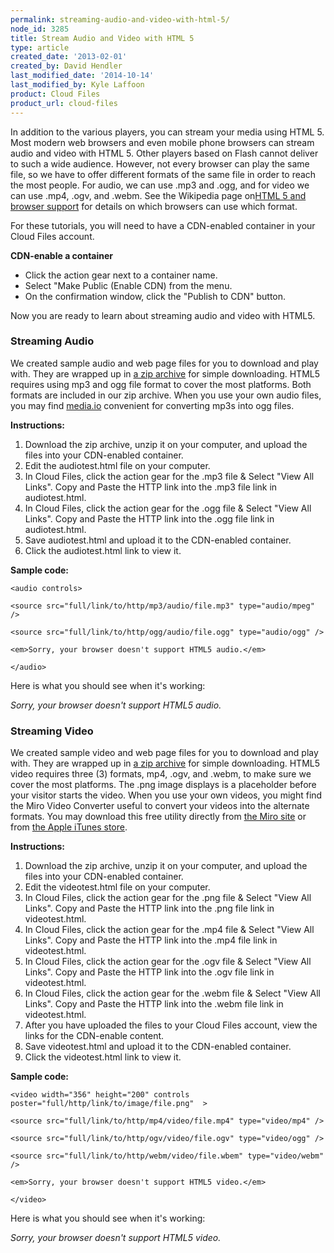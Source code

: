 ```yaml
---
permalink: streaming-audio-and-video-with-html-5/
node_id: 3285
title: Stream Audio and Video with HTML 5
type: article
created_date: '2013-02-01'
created_by: David Hendler
last_modified_date: '2014-10-14'
last_modified_by: Kyle Laffoon
product: Cloud Files
product_url: cloud-files
---
```


In addition to the various players, you can stream your media using HTML
5. Most modern web browsers and even mobile phone browsers can stream
audio and video with HTML 5. Other players based on Flash cannot deliver
to such a wide audience. However, not every browser can play the same
file, so we have to offer different formats of the same file in order to
reach the most people. For audio, we can use .mp3 and .ogg, and for
video we can use .mp4, .ogv, and .webm. See the Wikipedia page on[HTML 5
and browser
support](http://en.wikipedia.org/wiki/HTML5_video#Browser_support) for
details on which browsers can use which format.

For these tutorials, you will need to have a CDN-enabled container in
your Cloud Files account.

**CDN-enable a container**

-   Click the action gear next to a container name.
-   Select "Make Public (Enable CDN) from the menu.
-   On the confirmation window, click the "Publish to CDN" button.

Now you are ready to learn about streaming audio and video with HTML5.

### Streaming Audio

We created sample audio and web page files for you to download and play
with. They are wrapped up in [a zip
archive](http://81310752d5730fb4ef3c-221b4998ec12974102282b6d4a8fafbe.r2.cf1.rackcdn.com/streaming_audio.zip "zip archive of audio files")
for simple downloading. HTML5 requires using mp3 and ogg file format to
cover the most platforms. Both formats are included in our zip archive.
When you use your own audio files, you may find
[media.io](http://media.io/ "Media.io") convenient for converting mp3s
into ogg files.

**Instructions:**

1.  Download the zip archive, unzip it on your computer, and upload the
    files into your CDN-enabled container.
2.  Edit the audiotest.html file on your computer.
3.  In Cloud Files, click the action gear for the .mp3 file & Select
    "View All Links". Copy and Paste the HTTP link into the .mp3 file
    link in audiotest.html.
4.  In Cloud Files, click the action gear for the .ogg file & Select
    "View All Links". Copy and Paste the HTTP link into the .ogg file
    link in audiotest.html.
5.  Save audiotest.html and upload it to the CDN-enabled container.
6.  Click the audiotest.html link to view it.

**Sample code:**


    <audio controls>

    <source src="full/link/to/http/mp3/audio/file.mp3" type="audio/mpeg" />

    <source src="full/link/to/http/ogg/audio/file.ogg" type="audio/ogg" />

    <em>Sorry, your browser doesn't support HTML5 audio.</em>

    </audio>

Here is what you should see when it's working:

*Sorry, your browser doesn't support HTML5 audio.*



### Streaming Video

We created sample video and web page files for you to download and play
with. They are wrapped up in [a zip
archive](http://81310752d5730fb4ef3c-221b4998ec12974102282b6d4a8fafbe.r2.cf1.rackcdn.com/streaming_video.zip "zip archive of video files")
for simple downloading. HTML5 video requires three (3) formats, mp4,
.ogv, and .webm, to make sure we cover the most platforms. The .png
image displays is a placeholder before your visitor starts the video.
When you use your own videos, you might find the Miro Video Converter
useful to convert your videos into the alternate formats. You may
download this free utility directly from [the Miro
site](http://www.mirovideoconverter.com/) or from [the Apple iTunes
store](https://itunes.apple.com/us/app/miro-video-converter-mvc/id412699210?mt=12).

**Instructions:**

1.  Download the zip archive, unzip it on your computer, and upload the
    files into your CDN-enabled container.
2.  Edit the videotest.html file on your computer.
3.  In Cloud Files, click the action gear for the .png file & Select
    "View All Links". Copy and Paste the HTTP link into the .png file
    link in videotest.html.
4.  In Cloud Files, click the action gear for the .mp4 file & Select
    "View All Links". Copy and Paste the HTTP link into the .mp4 file
    link in videotest.html.
5.  In Cloud Files, click the action gear for the .ogv file & Select
    "View All Links". Copy and Paste the HTTP link into the .ogv file
    link in videotest.html.
6.  In Cloud Files, click the action gear for the .webm file & Select
    "View All Links". Copy and Paste the HTTP link into the .webm file
    link in videotest.html.
7.  After you have uploaded the files to your Cloud Files account, view
    the links for the CDN-enable content.
8.  Save videotest.html and upload it to the CDN-enabled container.
9.  Click the videotest.html link to view it.



**Sample code:**



    <video width="356" height="200" controls poster="full/http/link/to/image/file.png"  >

    <source src="full/link/to/http/mp4/video/file.mp4" type="video/mp4" />

    <source src="full/link/to/http/ogv/video/file.ogv" type="video/ogg" />

    <source src="full/link/to/http/webm/video/file.wbem" type="video/webm" />

    <em>Sorry, your browser doesn't support HTML5 video.</em>

    </video>

Here is what you should see when it's working:

*Sorry, your browser doesn't support HTML5 video.*
